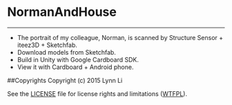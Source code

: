 # NormanAndHouse
***
- The portrait of my colleague, Norman, is scanned by Structure Sensor + iteez3D + Sketchfab. 
- Download models from Sketchfab.
- Build in Unity with Google Cardboard SDK.
- View it with Cardboard + Android phone.

##Copyrights
Copyright (c) 2015 Lynn Li

See the [LICENSE](LICENSE.txt "LICENSE.txt") file for license rights and limitations ([WTFPL](http://www.wtfpl.net "official site")).